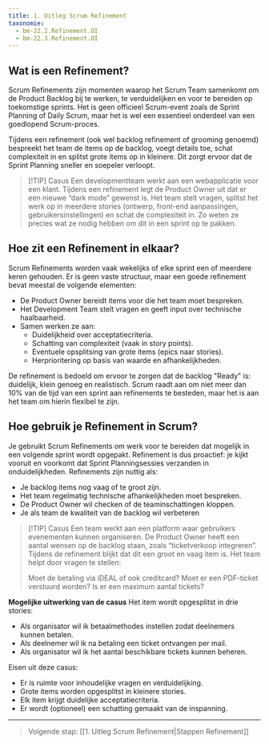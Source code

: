 ```yaml
---
title: 1. Uitleg Scrum Refinement
taxonomie:
  - bm-22.2.Refinement.OI
  - bm-22.3.Refinement.OI
---
```


## Wat is een Refinement?
Scrum Refinements zijn momenten waarop het Scrum Team samenkomt om de Product Backlog bij te werken, te verduidelijken en voor te bereiden op toekomstige sprints. Het is geen officieel Scrum-event zoals de Sprint Planning of Daily Scrum, maar het is wel een essentieel onderdeel van een goedlopend Scrum-proces.

Tijdens een refinement (ook wel backlog refinement of grooming genoemd) bespreekt het team de items op de backlog, voegt details toe, schat complexiteit in en splitst grote items op in kleinere. Dit zorgt ervoor dat de Sprint Planning sneller en soepeler verloopt.

> [!TIP] Casus
> Een developmentteam werkt aan een webapplicatie voor een klant. Tijdens een refinement legt de Product Owner uit dat er een nieuwe “dark mode” gewenst is. Het team stelt vragen, splitst het werk op in meerdere stories (ontwerp, front-end aanpassingen, gebruikersinstellingen) en schat de complexiteit in. Zo weten ze precies wat ze nodig hebben om dit in een sprint op te pakken.

## Hoe zit een Refinement in elkaar?
Scrum Refinements worden vaak wekelijks of elke sprint een of meerdere keren gehouden. Er is geen vaste structuur, maar een goede refinement bevat meestal de volgende elementen:
* De Product Owner bereidt items voor die het team moet bespreken.
* Het Development Team stelt vragen en geeft input over technische haalbaarheid.
* Samen werken ze aan:
	* Duidelijkheid over acceptatiecriteria.
	* Schatting van complexiteit (vaak in story points).
	* Eventuele opsplitsing van grote items (epics naar stories).
	* Herprioritering op basis van waarde en afhankelijkheden.

De refinement is bedoeld om ervoor te zorgen dat de backlog "Ready" is: duidelijk, klein genoeg en realistisch. Scrum raadt aan om niet meer dan 10% van de tijd van een sprint aan refinements te besteden, maar het is aan het team om hierin flexibel te zijn.

## Hoe gebruik je Refinement in Scrum?
Je gebruikt Scrum Refinements om werk voor te bereiden dat mogelijk in een volgende sprint wordt opgepakt. Refinement is dus proactief: je kijkt vooruit en voorkomt dat Sprint Planningsessies verzanden in onduidelijkheden.
Refinements zijn nuttig als:
* Je backlog items nog vaag of te groot zijn.
* Het team regelmatig technische afhankelijkheden moet bespreken.
* De Product Owner wil checken of de teaminschattingen kloppen.
* Je als team de kwaliteit van de backlog wil verbeteren

> [!TIP] Casus
> Een team werkt aan een platform waar gebruikers evenementen kunnen organiseren. De Product Owner heeft een aantal wensen op de backlog staan, zoals “ticketverkoop integreren”. Tijdens de refinement blijkt dat dit een groot en vaag item is. Het team helpt door vragen te stellen:
> 
> Moet de betaling via iDEAL of ook creditcard?
> Moet er een PDF-ticket verstuurd worden?
> Is er een maximum aantal tickets?
> 

**Mogelijke uitwerking van de casus**
Het item wordt opgesplitst in drie stories:
* Als organisator wil ik betaalmethodes instellen zodat deelnemers kunnen betalen.
* Als deelnemer wil ik na betaling een ticket ontvangen per mail.
* Als organisator wil ik het aantal beschikbare tickets kunnen beheren.

Eisen uit deze casus:
* Er is ruimte voor inhoudelijke vragen en verduidelijking.
* Grote items worden opgesplitst in kleinere stories.
* Elk item krijgt duidelijke acceptatiecriteria.
* Er wordt (optioneel) een schatting gemaakt van de inspanning.

---

> Volgende stap: [[1. Uitleg Scrum Refinement|Stappen Refinement]]